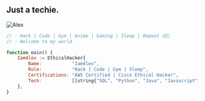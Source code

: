 ## Just a techie.
<p align="left"> <img src="https://komarev.com/ghpvc/?username=iamalexmwagi&label=Profile%20views&color=ED8B00&style=flat" alt="Alex" /> </p>

```javascript
// - Hack | Code | Gym | Anime | Gaming | Sleep | Repeat 😌📌 
// - Welcome to my world

function main() {
    Iam4lex := EthicalHacker{
        Name:           "Iam4lex",
        Role:           "Hack | Code | Gym | Sleep",
        Certifications: "AWS Certified | Cisco Ethical Hacker",
        Tech:           []string{"SQL", "Python", "Java", "Javascript", "Bash"
    },
}


